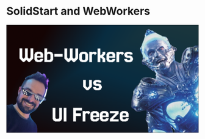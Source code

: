 # SolidStart and WebWorkers

[![Multi-threaded SolidStart with Web-Workers](/public/video-cover.png)](https://youtu.be/SddUpzmeo50)
